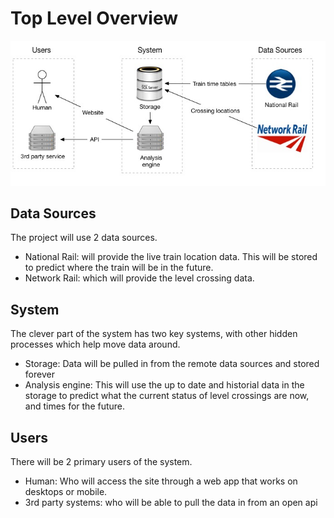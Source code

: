 # Top Level Overview

![image](images/omnigraffle-designs/Overview.jpg)

## Data Sources
The project will use 2 data sources.  

- National Rail: will provide the live train location data. This will be stored to predict where the train will be in the future.
- Network Rail: which will provide the level crossing data.


## System
The clever part of the system has two key systems, with other hidden processes which help move data around.

 - Storage: Data will be pulled in from the remote data sources and stored forever
 - Analysis engine: This will use the up to date and historial data in the storage to predict  what the current status of level crossings are now, and times for the future.

## Users
There will be 2 primary users of the system.

- Human: Who will access the site through a web app that works on desktops or mobile.
- 3rd party systems: who will be able to pull the data in from an open api